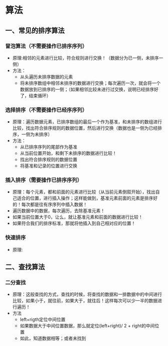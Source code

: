 # 算法
## 一、常见的排序算法
### 冒泡算法（不需要操作已排序序列）
* 原理:相邻的元素进行比较，符合规则进行交换！（数据分为已一侧，未排序一侧）
* 方法：
	* 从头遍历未排序数据的元素
	* 将未排序数组中相邻未排序的数据进行交换；每次遍历一次，就会将一个数据放到已排序的一侧；（如果相邻比较未进行过交换，说明已经排序好了，结束循环）

### 选择排序（不需要操作已经序序列）
* 原理：遍历数据元素，已排序数组的最后一个作为基准，和未排序的数组进行比较，找出符合排序规则的数据位置，然后进行交换（数据也是一侧为已经排序，一侧为未排序） 
* 方法：
	* 从已排序序列的尾部作为基准
	* 从当前位置开始，和剩下未排序的数据进行比较！
	* 找出符合排序规则的数据位置
	* 将基准和记录的位置进行交换

### 插入排序（需要操作已排序序列）
* 原理：每个元素，都和前面的元素进行比较（从当前元素倒叙开始），找出自己适合的位置，进行插入操作；这样能做到，基准元素前面的元素是排序好的！每次都是往有序序列中插入数据！
* 遍历数据中的数据，每次遍历，去除基准元素！
* 如果当前位置大于0，让么，就让基准元素和前面的数据进行比较！
* 如果符合我们的排序标准，那就将他插入到自己相对应的位置！

### 快速排序
* 原理:

## 二、查找算法
### 二分查找
* 原理：这般查找的方式，查找的时候，将查找的数据和一排数据中的中间进行比较，如果小于，就往前，如果大于，就往后！这样每次可以少一半的数据进行遍历！
* 方法
	* left+rigth定位中间位置
	* 如果数据大于中间位置数据，那么就定位(left+right)/ 2 + right的中间位置
	* 如此，知道数据相等；或者未找到 